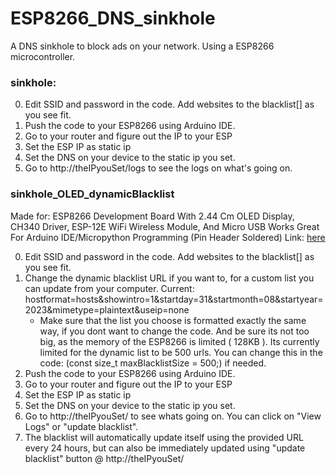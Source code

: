# ESP8266_DNS_sinkhole
A DNS sinkhole to block ads on your network. Using a ESP8266 microcontroller.


### sinkhole:

0. Edit SSID and password in the code. Add websites to the blacklist[] as you see fit.
1. Push the code to your ESP8266 using Arduino IDE.
2. Go to your router and figure out the IP to your ESP
3. Set the ESP IP as static ip
4. Set the DNS on your device to the static ip you set.
5. Go to http://theIPyouSet/logs to see the logs on what's going on.



### sinkhole_OLED_dynamicBlacklist

Made for: ESP8266 Development Board With 2.44 Cm OLED Display, CH340 Driver, ESP-12E WiFi Wireless Module, And Micro USB Works Great For Arduino IDE/Micropython Programming (Pin Header Soldered)
Link: [here](https://www.temu.com/esp8266-development-board-with-0-96-inch-oled-display-ch340-driver-esp-12e-wifi-wireless-module-and-micro-usb-works-great-for-arduino-ide-micropython-programming-pin-header-soldered-g-601099516598039.html)

0. Edit SSID and password in the code. Add websites to the blacklist[] as you see fit.
1. Change the dynamic blacklist URL if you want to, for a custom list you can update from your computer. Current: hostformat=hosts&showintro=1&startday=31&startmonth=08&startyear=2023&mimetype=plaintext&useip=none
   - Make sure that the list you choose is formatted exactly the same way, if you dont want to change the code. And be sure its not too big, as the memory of the ESP8266 is limited ( 128KB ). Its currently limited for the dynamic list to be 500 urls. You can change this in the code: (const size_t maxBlacklistSize = 500;) if needed.
3. Push the code to your ESP8266 using Arduino IDE.
4. Go to your router and figure out the IP to your ESP
5. Set the ESP IP as static ip
6. Set the DNS on your device to the static ip you set.
7. Go to http://theIPyouSet/ to see whats going on. You can click on "View Logs" or "update blacklist".
8. The blacklist will automatically update itself using the provided URL every 24 hours, but can also be immediately updated using "update blacklist" button @ http://theIPyouSet/
